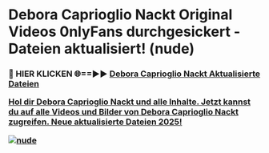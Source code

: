 # Debora Caprioglio Nackt Original Videos 0nlyFans durchgesickert - Dateien aktualisiert! (nude)

<h3>🔴 HIER KLICKEN 🌐==►► <a href="https://tinyurl.com/h6vf6nb8" rel="nofollow">Debora Caprioglio Nackt Aktualisierte Dateien

Hol dir Debora Caprioglio Nackt und alle Inhalte. Jetzt kannst du auf alle Videos und Bilder von Debora Caprioglio Nackt zugreifen. Neue aktualisierte Dateien 2025!

[![nude](https://i.imgur.com/sD4kR3V.gif)](https://tinyurl.com/h6vf6nb8)
